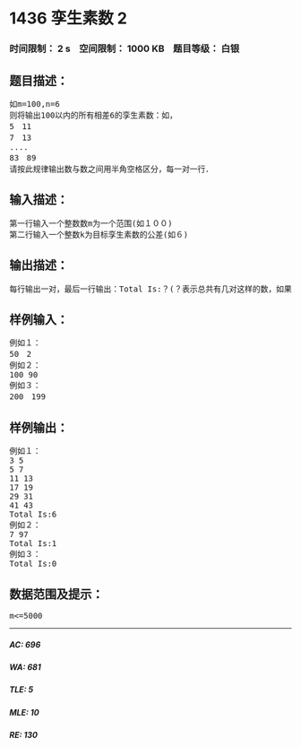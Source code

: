 # 1436 孪生素数 2   
### 时间限制： 2 s&nbsp;&nbsp;&nbsp;&nbsp;空间限制： 1000 KB&nbsp;&nbsp;&nbsp;&nbsp;题目等级： 白银  
## 题目描述：  

<pre>
如m=100,n=6
则将输出100以内的所有相差6的孪生素数：如，
5　11
7　13
....
83　89
请按此规律输出数与数之间用半角空格区分，每一对一行．
</pre>
  
  
## 输入描述：  

<pre>
第一行输入一个整数数m为一个范围(如１００)
第二行输入一个整数k为目标孪生素数的公差(如６)
</pre>
  
  
## 输出描述：  

<pre>
每行输出一对，最后一行输出：Total Is:？(？表示总共有几对这样的数，如果不存在则输出Total Is:0)
</pre>
  
  
## 样例输入：  

<pre>
例如１：
50　2
例如２：
100 90
例如３：
200　199
</pre>
  
  
## 样例输出：  

<pre>
例如１：
3 5  
5 7  
11 13  
17 19  
29 31  
41 43  
Total Is:6
例如２：
7 97  
Total Is:1
例如３：
Total Is:0
</pre>
  
  
## 数据范围及提示：  

<pre>
m<=5000
</pre>
  
  
***  

##### AC: 696  
##### WA: 681  
##### TLE: 5  
##### MLE: 10  
##### RE: 130  
